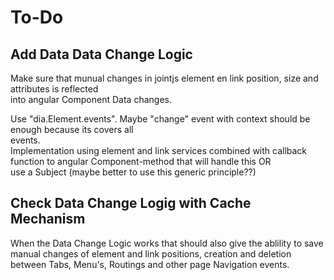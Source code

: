 # To-Do

## Add Data Data Change Logic

Make sure that munual changes in jointjs element en link position, size and attributes is reflected  
into angular Component Data changes.  
  
Use "dia.Element.events". Maybe "change" event with context should be enough because its covers all  
events.  
Implementation using element and link services combined with callback function to angular Component-method that will handle this OR  
use a Subject (maybe better to use this generic principle??)

## Check Data Change Logig with Cache Mechanism

When the Data Change Logic works that should also give the ablility to save manual changes of element and link positions, creation and deletion between Tabs, Menu's, Routings and other page Navigation events.
